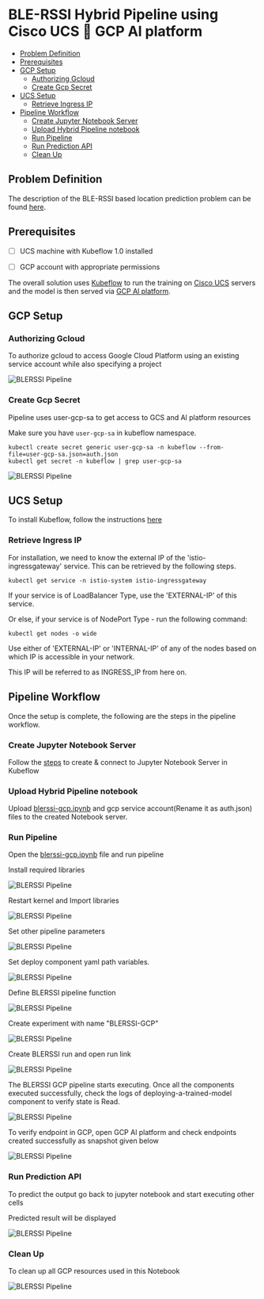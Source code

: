 # BLE-RSSI Hybrid Pipeline using Cisco UCS 🤝 GCP Al platform

<!-- vscode-markdown-toc -->
* [Problem Definition](#ProblemDefinition)
* [Prerequisites](#Prerequisites)
* [GCP Setup](#GCPSetup)
	* [Authorizing Gcloud](#AuthorizingGcloud)
	* [Create Gcp Secret](#CreateGcpSecret)
* [UCS Setup](#UCSSetup)
	* [Retrieve Ingress IP](#RetrieveIngressIP)
* [Pipeline Workflow](#PipelineWorkflow)
	* [Create Jupyter Notebook Server](#CreateJupyterNotebookServer)
	* [Upload Hybrid Pipeline notebook](#UploadHybridPipelinenotebook)
	* [Run Pipeline](#RunPipeline)
	* [Run Prediction API](#RunPredictionAPI)
	* [Clean Up](#CleanUp)

<!-- vscode-markdown-toc-config
	numbering=false
	autoSave=true
	/vscode-markdown-toc-config -->
<!-- /vscode-markdown-toc -->

## <a name='ProblemDefinition'></a>Problem Definition
The description of the BLE-RSSI based location prediction problem
can be found [here](../../README.md).

## <a name='Prerequisites'></a>Prerequisites

- [ ] UCS machine with Kubeflow 1.0 installed
- [ ] GCP account with appropriate permissions


The overall solution uses [Kubeflow](https://www.kubeflow.org/) to run
the training on [Cisco UCS](https://www.cisco.com/c/en_in/products/servers-unified-computing/index.html) servers and the model is then served via [GCP Al platform](https://cloud.google.com/ai-platform/prediction/docs).

## <a name='GCPSetup'></a>GCP Setup
### <a name='AuthorizingGcloud'></a>Authorizing Gcloud

To authorize gcloud to access Google Cloud Platform using an existing service account while also specifying a project

![BLERSSI Pipeline](./pictures/13-gcp-auth.png)

### <a name='CreateGcpSecret'></a>Create Gcp Secret

Pipeline uses user-gcp-sa to get access to GCS and Al platform resources

Make sure you have `user-gcp-sa` in kubeflow namespace.

```
kubectl create secret generic user-gcp-sa -n kubeflow --from-file=user-gcp-sa.json=auth.json
kubectl get secret -n kubeflow | grep user-gcp-sa
```
![BLERSSI Pipeline](./pictures/14-create-secret.PNG)

## <a name='UCSSetup'></a>UCS Setup

To install Kubeflow, follow the instructions [here](../../../../../install)

### <a name='RetrieveIngressIP'></a>Retrieve Ingress IP

For installation, we need to know the external IP of the 'istio-ingressgateway' service. This can be retrieved by the following steps.  

```
kubectl get service -n istio-system istio-ingressgateway
```

If your service is of LoadBalancer Type, use the 'EXTERNAL-IP' of this service.  

Or else, if your service is of NodePort Type - run the following command:  

```
kubectl get nodes -o wide
```

Use either of 'EXTERNAL-IP' or 'INTERNAL-IP' of any of the nodes based on which IP is accessible in your network.  

This IP will be referred to as INGRESS_IP from here on.

## <a name='PipelineWorkflow'></a>Pipeline Workflow
Once the setup is complete, the following are the steps in the pipeline
workflow.

### <a name='CreateJupyterNotebookServer'></a>Create Jupyter Notebook Server

Follow the [steps](./../notebook#create--connect-to-jupyter-notebook-server) to create & connect to Jupyter Notebook Server in Kubeflow    
### <a name='UploadHybridPipelinenotebook'></a>Upload Hybrid Pipeline notebook

Upload [blerssi-gcp.ipynb](blerssi-gcp.ipynb) and gcp service account(Rename it as auth.json) files to the created Notebook server.
    
### <a name='RunPipeline'></a>Run Pipeline

Open the [blerssi-gcp.ipynb](blerssi-gcp.ipynb) file and run pipeline

Install required libraries

![BLERSSI Pipeline](./pictures/1-install-libraries.PNG)

Restart kernel and Import libraries 

![BLERSSI Pipeline](./pictures/2-restart-kernal.PNG)

Set other pipeline parameters

![BLERSSI Pipeline](./pictures/3-set-parameters.PNG)

Set deploy component yaml path variables.

![BLERSSI Pipeline](./pictures/4-set-model-path.PNG)

Define BLERSSI pipeline function

![BLERSSI Pipeline](./pictures/5-define-pipeline.PNG)

Create experiment with name "BLERSSI-GCP"

![BLERSSI Pipeline](./pictures/6-create-experiment.PNG)

Create BLERSSI run and open run link

![BLERSSI Pipeline](./pictures/7-run-pipeline.png)


The BLERSSI GCP pipeline starts executing. 
Once all the components executed successfully, check the logs of deploying-a-trained-model component to verify state is Read.

![BLERSSI Pipeline](./pictures/8-pipeline-logs.PNG)

To verify endpoint in GCP, open GCP Al platform and check endpoints created successfully as snapshot given below

![BLERSSI Pipeline](./pictures/9-model-version-verify.PNG)

### <a name='RunPredictionAPI'></a>Run Prediction API

To predict the output go back to jupyter notebook and start executing other cells

Predicted result will be displayed

![BLERSSI Pipeline](./pictures/11-prediction.PNG)


### <a name='CleanUp'></a>Clean Up

To clean up all GCP resources used in this Notebook

![BLERSSI Pipeline](./pictures/12-clean-up.PNG)
